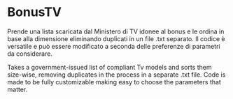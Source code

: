 # BonusTV
Prende una lista scaricata dal Ministero di TV idonee al bonus e le ordina in base alla dimensione eliminando duplicati in un file .txt separato. Il codice è versatile e può essere modificato a seconda delle preferenze di parametri da considerare.

Takes a government-issued list of compliant Tv models and sorts them size-wise, removing duplicates in the process in a separate .txt file. Code is made to be fully customizable making easy to choose the parameters that matter.
